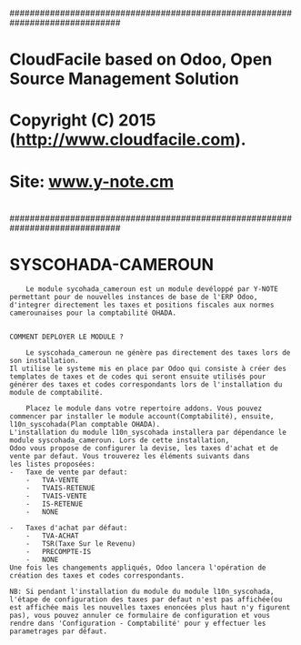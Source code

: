 ##############################################################################
#
#    CloudFacile based on Odoo, Open Source Management Solution
#    Copyright (C) 2015  (<http://www.cloudfacile.com>).
#    Site: www.y-note.cm
#
##############################################################################

# SYSCOHADA-CAMEROUN

        Le module sycohada_cameroun est un module devéloppé par Y-NOTE permettant pour de nouvelles instances de base de l'ERP Odoo,
    d'integrer directement les taxes et positions fiscales aux normes camerounaises pour la comptabilité OHADA.
    
    
    COMMENT DEPLOYER LE MODULE ?
    
        Le syscohada_cameroun ne génère pas directement des taxes lors de son installation.
    Il utilise le systeme mis en place par Odoo qui consiste à créer des templates de taxes et de codes qui seront ensuite utilisés pour générer des taxes et codes correspondants lors de l'installation du module de comptabilité.
    
        Placez le module dans votre repertoire addons. Vous pouvez commencer par installer le module account(Comptabilité), ensuite, l10n_syscohada(Plan comptable OHADA).
    L'installation du module l10n_syscohada installera par dépendance le module syscohada_cameroun. Lors de cette installation,
    Odoo vous propose de configurer la devise, les taxes d'achat et de vente par defaut. Vous trouverez les éléments suivants dans
    les listes proposées:
    -   Taxe de vente par defaut:
        -   TVA-VENTE
        -   TVAIS-RETENUE
        -   TVAIS-VENTE
        -   IS-RETENUE
        -   NONE
    
    -   Taxes d'achat par défaut:
        -   TVA-ACHAT
        -   TSR(Taxe Sur le Revenu)
        -   PRECOMPTE-IS
        -   NONE
    Une fois les changements appliqués, Odoo lancera l'opération de création des taxes et codes correspondants.
    
    NB: Si pendant l'installation du module du module l10n_syscohada, l'étape de configuration des taxes par defaut n'est pas affichée(ou est affichée mais les nouvelles taxes enoncées plus haut n'y figurent pas), vous pouvez annuler ce formulaire de configuration et vous rendre dans 'Configuration - Comptabilité' pour y effectuer les parametrages par défaut.
